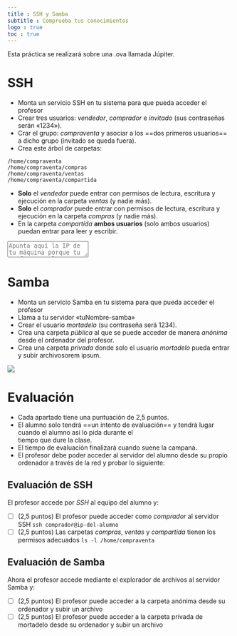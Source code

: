 ```yaml
---
title : SSH y Samba
subtitle : Comprueba tus conocimientos
logo : true
toc : true
---
```


Esta práctica se realizará sobre una .ova llamada Júpiter.



# SSH

+ Monta un servicio SSH en tu sistema para que pueda acceder el profesor
+ Crear tres usuarios: *vendedor*, *comprador* e *invitado* (sus contraseñas serán «1234»).
+ Crar el grupo: *compraventa* y asociar a los ==dos primeros usuarios== a dicho grupo (invitado se queda fuera).
+ Crea este árbol de carpetas:
```
/home/compraventa
/home/compraventa/compras
/home/compraventa/ventas
/home/compraventa/compartida
```
+ **Solo** el *vendedor* puede entrar con permisos de lectura, escritura y ejecución en la carpeta *ventas* (y nadie más).
+ **Solo** el *comprador* puede entrar con permisos de lectura, escritura y ejecución en la carpeta *compras* (y nadie más).
+ En la carpeta *compartida* **ambos usuarios** (solo ambos usuarios) puedan entrar para leer y escribir.

<textarea placeholder="Apunta aquí la IP de tu máquina porque tu profesor te la va a pedir para la evaluación"></textarea>


# Samba

+ Monta un servicio Samba en tu sistema para que pueda acceder el profesor
+ Llama a tu servidor «tuNombre-samba»
+ Crear el usuario *mortadelo* (su contraseña será 1234).
+ Crea una carpeta *pública* al que se puede acceder de manera *anónima* desde el ordenador del profesor.
+ Crea una carpeta *privada* donde solo el usuario *mortadelo* pueda entrar y subir archivosorem ipsum.

<img src="https://static.comunicae.com/photos/notas/1256214/document-management-system-concept-corporate-business-technology-online-documentation-database.jpg">

# Evaluación

- Cada apartado tiene una puntuación de 2,5 puntos.
- El alumno solo tendrá ==un intento de evaluación== y tendrá lugar cuando el alumno así lo pida durante el \
  tiempo que dure la clase.
- El tiempo de evaluación finalizará cuando suene la campana.
- El profesor debe poder acceder al servidor del alumno desde su propio ordenador a través de la red y probar lo siguiente:

## Evaluación de SSH

El profesor accede por *SSH* al equipo del alumno y:

- [ ] (2,5 puntos) El profesor puede acceder como *comprador* al servidor SSH `ssh comprador@ip-del-alumno`
- [ ] (2,5 puntos) Las carpetas *compras*, *ventas* y *compartida* tienen los permisos adecuados `ls -l /home/compraventa`

## Evaluación de Samba

Ahora el profesor accede mediante el explorador de archivos al servidor Samba y:

- [ ] (2,5 puntos) El profesor puede acceder a la carpeta anónima desde su ordenador y subir un archivo
- [ ] (2,5 puntos) El profesor puede acceder a la carpeta privada de mortadelo desde su ordenador y subir un archivo

